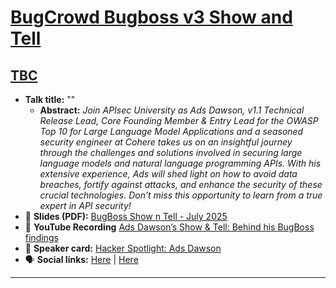 # [BugCrowd Bugboss v3 Show and Tell]()
## [TBC](https://www.bugbountydefcon.com/agenda)

- **Talk title:** ""
  - **Abstract:** _Join APIsec University as Ads Dawson, v1.1 Technical Release Lead, Core Founding Member & Entry Lead for the OWASP Top 10 for Large Language Model Applications and a seasoned security engineer at Cohere takes us on an insightful journey through the challenges and solutions involved in securing large language models and natural language programming APIs. With his extensive experience, Ads will shed light on how to avoid data breaches, fortify against attacks, and enhance the security of these crucial technologies. Don’t miss this opportunity to learn from a true expert in API security!_
- 📄 **Slides (PDF):** [BugBoss Show n Tell - July 2025](Ads%20Dawson%20-%20BugCrowd%20-%20BugBoss%20Show%20n%20Tell%20-%20July%202025.pdf)
- 🍿 **YouTube Recording** [Ads Dawson’s Show & Tell: Behind his BugBoss findings](https://youtu.be/zlodGMqAuD8?feature=shared)
- 📣 **Speaker card:** [Hacker Spotlight: Ads Dawson](https://www.bugcrowd.com/blog/hacker-spotlight-ads-dawson/)
- 🗣️ **Social links:** [Here](tbc) | [Here](tbc)

------------------------------
